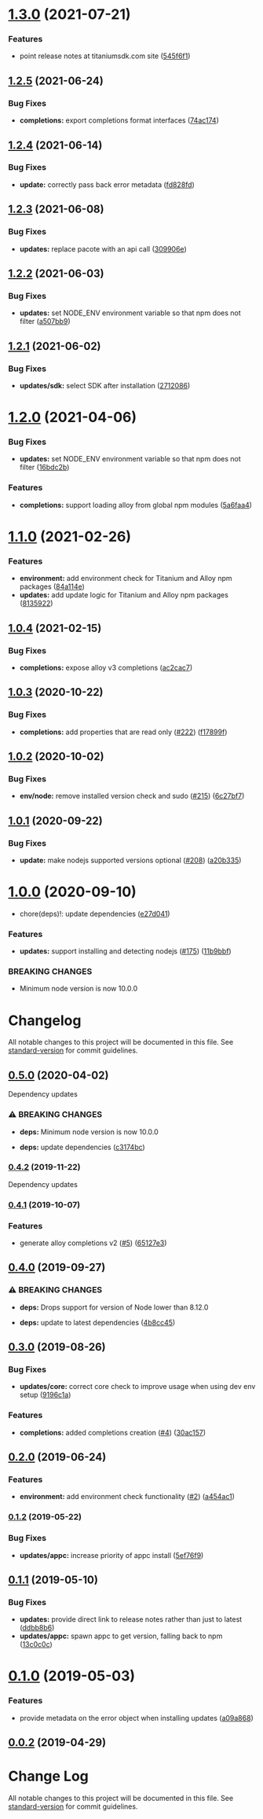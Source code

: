 # [1.3.0](https://github.com/appcelerator/titanium-editor-commons/compare/v1.2.5...v1.3.0) (2021-07-21)


### Features

* point release notes at titaniumsdk.com site ([545f6f1](https://github.com/appcelerator/titanium-editor-commons/commit/545f6f1a71bcf54f898b3372f9199a30659df460))

## [1.2.5](https://github.com/appcelerator/titanium-editor-commons/compare/v1.2.4...v1.2.5) (2021-06-24)


### Bug Fixes

* **completions:** export completions format interfaces ([74ac174](https://github.com/appcelerator/titanium-editor-commons/commit/74ac174b70aa5f170dc28afb43cdb99af6d9dc61))

## [1.2.4](https://github.com/appcelerator/titanium-editor-commons/compare/v1.2.3...v1.2.4) (2021-06-14)


### Bug Fixes

* **update:** correctly pass back error metadata ([fd828fd](https://github.com/appcelerator/titanium-editor-commons/commit/fd828fdabcd63f7125d6be9f2d5c6783bc47713f))

## [1.2.3](https://github.com/appcelerator/titanium-editor-commons/compare/v1.2.2...v1.2.3) (2021-06-08)


### Bug Fixes

* **updates:** replace pacote with an api call ([309906e](https://github.com/appcelerator/titanium-editor-commons/commit/309906e94fade626c11be4464a5141332262f82a))

## [1.2.2](https://github.com/appcelerator/titanium-editor-commons/compare/v1.2.1...v1.2.2) (2021-06-03)


### Bug Fixes

* **updates:** set NODE_ENV environment variable so that npm does not filter ([a507bb9](https://github.com/appcelerator/titanium-editor-commons/commit/a507bb9486b86bb12bf935ef98ae42338d225aaf))

## [1.2.1](https://github.com/appcelerator/titanium-editor-commons/compare/v1.2.0...v1.2.1) (2021-06-02)


### Bug Fixes

* **updates/sdk:** select SDK after installation ([2712086](https://github.com/appcelerator/titanium-editor-commons/commit/2712086c01f6099617626f526540ce74d4dfc585))

# [1.2.0](https://github.com/appcelerator/titanium-editor-commons/compare/v1.1.0...v1.2.0) (2021-04-06)


### Bug Fixes

* **updates:** set NODE_ENV environment variable so that npm does not filter ([16bdc2b](https://github.com/appcelerator/titanium-editor-commons/commit/16bdc2b538d96efef520d141b7ce8013b2165dd4))


### Features

* **completions:** support loading alloy from global npm modules ([5a6faa4](https://github.com/appcelerator/titanium-editor-commons/commit/5a6faa49fd144c1c8f2cf437854caee4080273e0))

# [1.1.0](https://github.com/appcelerator/titanium-editor-commons/compare/v1.0.4...v1.1.0) (2021-02-26)


### Features

* **environment:** add environment check for Titanium and Alloy npm packages ([84a114e](https://github.com/appcelerator/titanium-editor-commons/commit/84a114eaea6d214298805b65d6d0fce592493188))
* **updates:** add update logic for Titanium and Alloy npm packages ([8135922](https://github.com/appcelerator/titanium-editor-commons/commit/813592247b576ed86b1634a8f89017737ef2b91b))

## [1.0.4](https://github.com/appcelerator/titanium-editor-commons/compare/v1.0.3...v1.0.4) (2021-02-15)


### Bug Fixes

* **completions:** expose alloy v3 completions ([ac2cac7](https://github.com/appcelerator/titanium-editor-commons/commit/ac2cac74a87bcef5402eacee3a2cc59bbe8b24e9))

## [1.0.3](https://github.com/appcelerator/titanium-editor-commons/compare/v1.0.2...v1.0.3) (2020-10-22)


### Bug Fixes

* **completions:** add properties that are read only ([#222](https://github.com/appcelerator/titanium-editor-commons/issues/222)) ([f17899f](https://github.com/appcelerator/titanium-editor-commons/commit/f17899fa8a9032724c067d133c354fd572f57f1c))

## [1.0.2](https://github.com/appcelerator/titanium-editor-commons/compare/v1.0.1...v1.0.2) (2020-10-02)


### Bug Fixes

* **env/node:** remove installed version check and sudo ([#215](https://github.com/appcelerator/titanium-editor-commons/issues/215)) ([6c27bf7](https://github.com/appcelerator/titanium-editor-commons/commit/6c27bf7aeb4e3617213744d3a20eb3665e9766be))

## [1.0.1](https://github.com/appcelerator/titanium-editor-commons/compare/v1.0.0...v1.0.1) (2020-09-22)


### Bug Fixes

* **update:** make nodejs supported versions optional ([#208](https://github.com/appcelerator/titanium-editor-commons/issues/208)) ([a20b335](https://github.com/appcelerator/titanium-editor-commons/commit/a20b335b99b6fa37f7b3b6fa471c322e9ab6150f))

# [1.0.0](https://github.com/appcelerator/titanium-editor-commons/compare/v0.4.2...v1.0.0) (2020-09-10)


* chore(deps)!: update dependencies ([e27d041](https://github.com/appcelerator/titanium-editor-commons/commit/e27d041960339e26bcf4e61e64b5268274397c08))


### Features

* **updates:** support installing and detecting nodejs ([#175](https://github.com/appcelerator/titanium-editor-commons/issues/175)) ([11b9bbf](https://github.com/appcelerator/titanium-editor-commons/commit/11b9bbf40a09720b561809447f20ac6e6da985c2))


### BREAKING CHANGES

* Minimum node version is now 10.0.0

# Changelog

All notable changes to this project will be documented in this file. See [standard-version](https://github.com/conventional-changelog/standard-version) for commit guidelines.

## [0.5.0](https://github.com/appcelerator/titanium-editor-commons/compare/v0.4.2...v0.5.0) (2020-04-02)

Dependency updates

### ⚠ BREAKING CHANGES

* **deps:** Minimum node version is now 10.0.0

* **deps:** update dependencies ([c3174bc](https://github.com/appcelerator/titanium-editor-commons/commit/c3174bc92f36ad03c4e2a4314fdccee662628d6b))

### [0.4.2](https://github.com/appcelerator/titanium-editor-commons/compare/v0.4.1...v0.4.2) (2019-11-22)

Dependency updates

### [0.4.1](https://github.com/appcelerator/titanium-editor-commons/compare/v0.4.0...v0.4.1) (2019-10-07)


### Features

* generate alloy completions v2 ([#5](https://github.com/appcelerator/titanium-editor-commons/issues/5)) ([65127e3](https://github.com/appcelerator/titanium-editor-commons/commit/65127e3))

## [0.4.0](https://github.com/appcelerator/titanium-editor-commons/compare/v0.3.0...v0.4.0) (2019-09-27)


### ⚠ BREAKING CHANGES

* **deps:** Drops support for version of Node lower than 8.12.0

* **deps:** update to latest dependencies ([4b8cc45](https://github.com/appcelerator/titanium-editor-commons/commit/4b8cc45))

## [0.3.0](https://github.com/appcelerator/titanium-editor-commons/compare/v0.2.0...v0.3.0) (2019-08-26)


### Bug Fixes

* **updates/core:** correct core check to improve usage when using dev env setup ([9196c1a](https://github.com/appcelerator/titanium-editor-commons/commit/9196c1a))


### Features

* **completions:** added completions creation ([#4](https://github.com/appcelerator/titanium-editor-commons/issues/4)) ([30ac157](https://github.com/appcelerator/titanium-editor-commons/commit/30ac157))



## [0.2.0](https://github.com/appcelerator/titanium-editor-commons/compare/v0.1.2...v0.2.0) (2019-06-24)


### Features

* **environment:** add environment check functionality ([#2](https://github.com/appcelerator/titanium-editor-commons/issues/2)) ([a454ac1](https://github.com/appcelerator/titanium-editor-commons/commit/a454ac1))



### [0.1.2](https://github.com/appcelerator/titanium-editor-commons/compare/v0.1.1...v0.1.2) (2019-05-22)


### Bug Fixes

* **updates/appc:** increase priority of appc install ([5ef76f9](https://github.com/appcelerator/titanium-editor-commons/commit/5ef76f9))



<a name="0.1.1"></a>
## [0.1.1](https://github.com/ewanharris/titanium-editor-commons/compare/v0.1.0...v0.1.1) (2019-05-10)


### Bug Fixes

* **updates:** provide direct link to release notes rather than just to latest ([ddbb8b6](https://github.com/ewanharris/titanium-editor-commons/commit/ddbb8b6))
* **updates/appc:** spawn appc to get version, falling back to npm ([13c0c0c](https://github.com/ewanharris/titanium-editor-commons/commit/13c0c0c))



<a name="0.1.0"></a>
# [0.1.0](https://github.com/appcelerator/titanium-editor-commons/compare/v0.0.2...v0.1.0) (2019-05-03)


### Features

* provide metadata on the error object when installing updates ([a09a868](https://github.com/appcelerator/titanium-editor-commons/commit/a09a868))



<a name="0.0.2"></a>
## [0.0.2](https://github.com/appcelerator/titanium-editor-commons/compare/v0.0.1...v0.0.2) (2019-04-29)



# Change Log

All notable changes to this project will be documented in this file. See [standard-version](https://github.com/conventional-changelog/standard-version) for commit guidelines.
